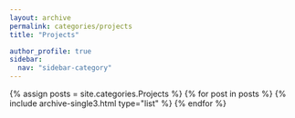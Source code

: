 ```yaml
---
layout: archive
permalink: categories/projects
title: "Projects"

author_profile: true
sidebar:
  nav: "sidebar-category"
---
```


<div class="grid__wrapper">
{% assign posts = site.categories.Projects %}
{% for post in posts %}
{% include archive-single3.html type="list" %}
{% endfor %}
</div>